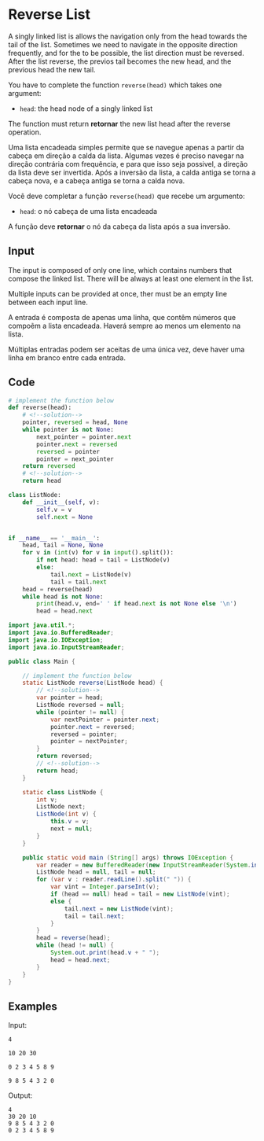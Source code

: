 # Reverse List

<!--english-->

A singly linked list is allows the navigation only from the head towards the tail of the list.
Sometimes we need to navigate in the opposite direction frequently, and for the to be possible, the list direction must be reversed.
After the list reverse, the previos tail becomes the new head, and the previous head the new tail.

You have to complete the function `reverse(head)` which takes one argument:

-   `head`: the head node of a singly linked list

The function must return **retornar** the new list head after the reverse operation.

<!--english-->

<!--portuguese-->

Uma lista encadeada simples permite que se navegue apenas a partir da cabeça em direção a calda da lista.
Algumas vezes é preciso navegar na direção contrária com frequência, e para que isso seja possivel, a direção da lista deve ser invertida.
Após a inversão da lista, a calda antiga se torna a cabeça nova, e a cabeça antiga se torna a calda nova.

Você deve completar a função `reverse(head)` que recebe um argumento:

-   `head`: o nó cabeça de uma lista encadeada

A função deve **retornar** o nó da cabeça da lista após a sua inversão.

<!--portuguese-->

## Input

<!--english-->

The input is composed of only one line, which contains numbers that compose the linked list.
There will be always at least one element in the list.

Multiple inputs can be provided at once, ther must be an empty line between each input line.

<!--english-->

<!--portuguese-->

A entrada é composta de apenas uma linha, que contêm números que compoẽm a lista encadeada.
Haverá sempre ao menos um elemento na lista.

Múltiplas entradas podem ser aceitas de uma única vez, deve haver uma linha em branco entre cada entrada.

<!--portuguese-->

## Code

```python
# implement the function below
def reverse(head):
    # <!--solution-->
    pointer, reversed = head, None
    while pointer is not None:
        next_pointer = pointer.next
        pointer.next = reversed
        reversed = pointer
        pointer = next_pointer
    return reversed
    # <!--solution-->
    return head

class ListNode:
    def __init__(self, v):
        self.v = v
        self.next = None


if __name__ == '__main__':
    head, tail = None, None
    for v in (int(v) for v in input().split()):
        if not head: head = tail = ListNode(v)
        else:
            tail.next = ListNode(v)
            tail = tail.next
    head = reverse(head)
    while head is not None:
        print(head.v, end=' ' if head.next is not None else '\n')
        head = head.next
```

```java
import java.util.*;
import java.io.BufferedReader;
import java.io.IOException;
import java.io.InputStreamReader;

public class Main {

    // implement the function below
    static ListNode reverse(ListNode head) {
        // <!--solution-->
        var pointer = head;
        ListNode reversed = null;
        while (pointer != null) {
            var nextPointer = pointer.next;
            pointer.next = reversed;
            reversed = pointer;
            pointer = nextPointer;
        }
        return reversed;
        // <!--solution-->
        return head;
    }

    static class ListNode {
        int v;
        ListNode next;
        ListNode(int v) {
            this.v = v;
            next = null;
        }
    }

    public static void main (String[] args) throws IOException {
        var reader = new BufferedReader(new InputStreamReader(System.in));
        ListNode head = null, tail = null;
        for (var v : reader.readLine().split(" ")) {
            var vint = Integer.parseInt(v);
            if (head == null) head = tail = new ListNode(vint);
            else {
                tail.next = new ListNode(vint);
                tail = tail.next;
            }
        }
        head = reverse(head);
        while (head != null) {
            System.out.print(head.v + " ");
            head = head.next;
        }
    }
}
```

## Examples

Input:

```
4

10 20 30

0 2 3 4 5 8 9

9 8 5 4 3 2 0
```

Output:

```
4
30 20 10
9 8 5 4 3 2 0
0 2 3 4 5 8 9
```
